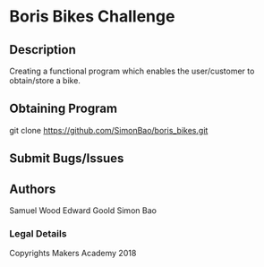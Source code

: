 <h1> Boris Bikes Challenge </h1>

<h2> Description </h2>

Creating a functional program which enables the user/customer to obtain/store a bike.

<h2> Obtaining Program </h2>

git clone https://github.com/SimonBao/boris_bikes.git

<h2> Submit Bugs/Issues </h2>

<h2> Authors </h2>

Samuel Wood
Edward Goold
Simon Bao

<h3> Legal Details </h3>

Copyrights Makers Academy 2018
